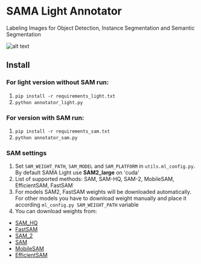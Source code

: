 # SAMA Light Annotator

Labeling Images for Object Detection, Instance Segmentation and Semantic Segmentation

![alt text](assets/demo.gif)

## Install

### For light version without SAM run:

1. `pip install -r requirements_light.txt`
2. `python annotator_light.py`

### For version with SAM run:

1. `pip install -r requirements_sam.txt`
2. `python annotator_sam.py`

### SAM settings

1. Set `SAM_WEIGHT_PATH`, `SAM_MODEL` and `SAM_PLATFORM` in `utils.ml_config.py`. By default SAMA Light use **SAM2_large** on 'cuda'
2. List of supported methods: SAM, SAM-HQ, SAM-2, MobileSAM, EfficientSAM, FastSAM
3. For models SAM2, FastSAM weights will be downloaded automatically. For other models you have to download weight manually and place it according `ml_config.py SAM_WEIGHT_PATH` variable
4. You can download weights from:
- [SAM_HQ](https://github.com/SysCV/sam-hq)
- [FastSAM](https://docs.ultralytics.com/models/fast-sam/)
- [SAM_2](https://docs.ultralytics.com/models/sam-2)
- [SAM](https://docs.ultralytics.com/models/fast-sam/)
- [MobileSAM](https://docs.ultralytics.com/models/mobile-sam/)
- [EfficientSAM](https://github.com/yformer/EfficientSAM/tree/main)






